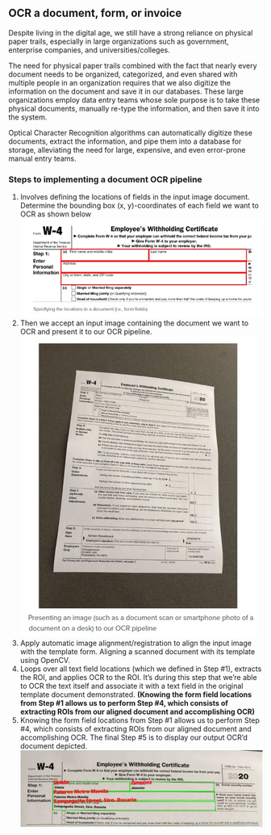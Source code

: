 
## OCR a document, form, or invoice

Despite living in the digital age, we still have a strong reliance on physical paper trails, especially in large organizations such as government, enterprise companies, and universities/colleges.

The need for physical paper trails combined with the fact that nearly every document needs to be organized, categorized, and even shared with multiple people in an organization requires that we also digitize the information on the document and save it in our databases. These large organizations employ data entry teams whose sole purpose is to take these physical documents, manually re-type the information, and then save it into the system.

Optical Character Recognition algorithms can automatically digitize these documents, extract the information, and pipe them into a database for storage, alleviating the need for large, expensive, and even error-prone manual entry teams.

### Steps to implementing a document OCR pipeline
1.  Involves defining the locations of fields in the input image document. Determine the bounding box (x, y)-coordinates of each field we want to OCR as shown below
![](https://github.com/shejz/OCR/blob/main/OCR%20a%20document%2C%20form%2C%20or%20invoice%20with%20Tesseract%20and%20OpenCV/Steps/Step1.%20Specifying%20Locations.jpg)
2. Then we accept an input image containing the document we want to OCR and present it to our OCR pipeline.![](https://github.com/shejz/OCR/blob/main/OCR%20a%20document%2C%20form%2C%20or%20invoice%20with%20Tesseract%20and%20OpenCV/Steps/Step2.%20Input%20image%20containing%20the%20document.jpg)
3. Apply automatic image alignment/registration to align the input image with the template form. Aligning a scanned document with its template using OpenCV.
4. Loops over all text field locations (which we defined in Step #1), extracts the ROI, and applies OCR to the ROI. It’s during this step that we’re able to OCR the text itself and associate it with a text field in the original template document demonstrated. **(Knowing the form field locations from Step #1 allows us to perform Step #4, which consists of extracting ROIs from our aligned document and accomplishing OCR)**
5. Knowing the form field locations from Step #1 allows us to perform Step #4, which consists of extracting ROIs from our aligned document and accomplishing OCR. The final Step #5 is to display our output OCR’d document depicted.
![](https://github.com/shejz/OCR/blob/main/OCR%20a%20document%2C%20form%2C%20or%20invoice%20with%20Tesseract%20and%20OpenCV/Steps/Step5.%20Output.jpg)


